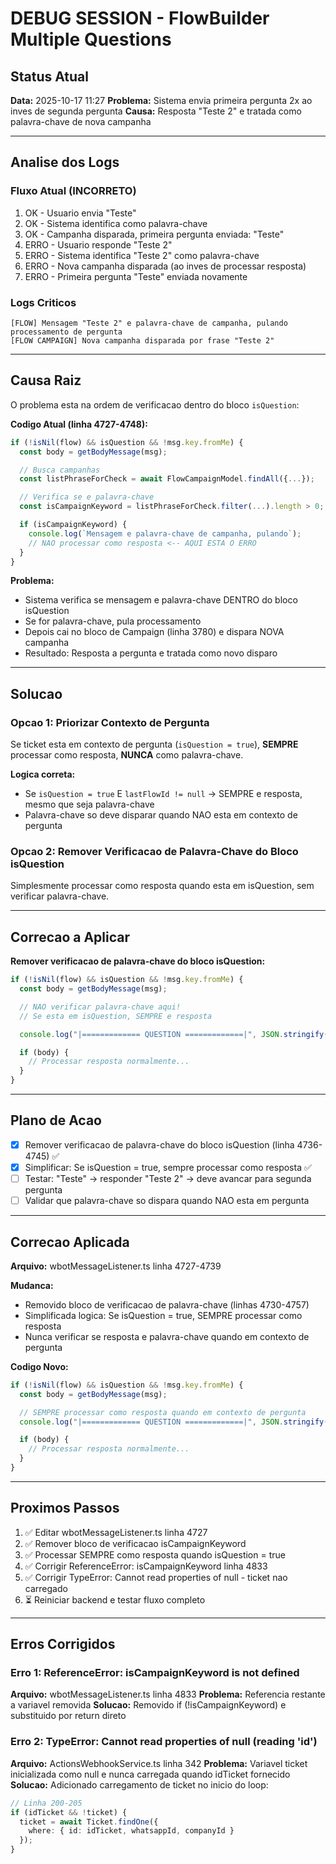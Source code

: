 # DEBUG SESSION - FlowBuilder Multiple Questions

## Status Atual
**Data:** 2025-10-17 11:27
**Problema:** Sistema envia primeira pergunta 2x ao inves de segunda pergunta
**Causa:** Resposta "Teste 2" e tratada como palavra-chave de nova campanha

---

## Analise dos Logs

### Fluxo Atual (INCORRETO)

1. OK - Usuario envia "Teste"
2. OK - Sistema identifica como palavra-chave
3. OK - Campanha disparada, primeira pergunta enviada: "Teste"
4. ERRO - Usuario responde "Teste 2"
5. ERRO - Sistema identifica "Teste 2" como palavra-chave
6. ERRO - Nova campanha disparada (ao inves de processar resposta)
7. ERRO - Primeira pergunta "Teste" enviada novamente

### Logs Criticos

```
[FLOW] Mensagem "Teste 2" e palavra-chave de campanha, pulando processamento de pergunta
[FLOW CAMPAIGN] Nova campanha disparada por frase "Teste 2"
```

---

## Causa Raiz

O problema esta na ordem de verificacao dentro do bloco `isQuestion`:

**Codigo Atual (linha 4727-4748):**
```typescript
if (!isNil(flow) && isQuestion && !msg.key.fromMe) {
  const body = getBodyMessage(msg);

  // Busca campanhas
  const listPhraseForCheck = await FlowCampaignModel.findAll({...});

  // Verifica se e palavra-chave
  const isCampaignKeyword = listPhraseForCheck.filter(...).length > 0;

  if (isCampaignKeyword) {
    console.log(`Mensagem e palavra-chave de campanha, pulando`);
    // NAO processar como resposta <-- AQUI ESTA O ERRO
  }
}
```

**Problema:**
- Sistema verifica se mensagem e palavra-chave DENTRO do bloco isQuestion
- Se for palavra-chave, pula processamento
- Depois cai no bloco de Campaign (linha 3780) e dispara NOVA campanha
- Resultado: Resposta a pergunta e tratada como novo disparo

---

## Solucao

### Opcao 1: Priorizar Contexto de Pergunta
Se ticket esta em contexto de pergunta (`isQuestion = true`), **SEMPRE** processar como resposta, **NUNCA** como palavra-chave.

**Logica correta:**
- Se `isQuestion = true` E `lastFlowId != null` → SEMPRE e resposta, mesmo que seja palavra-chave
- Palavra-chave so deve disparar quando NAO esta em contexto de pergunta

### Opcao 2: Remover Verificacao de Palavra-Chave do Bloco isQuestion
Simplesmente processar como resposta quando esta em isQuestion, sem verificar palavra-chave.

---

## Correcao a Aplicar

**Remover verificacao de palavra-chave do bloco isQuestion:**

```typescript
if (!isNil(flow) && isQuestion && !msg.key.fromMe) {
  const body = getBodyMessage(msg);

  // NAO verificar palavra-chave aqui!
  // Se esta em isQuestion, SEMPRE e resposta

  console.log("|============= QUESTION =============|", JSON.stringify(flow, null, 4));

  if (body) {
    // Processar resposta normalmente...
  }
}
```

---

## Plano de Acao

- [x] Remover verificacao de palavra-chave do bloco isQuestion (linha 4736-4745) ✅
- [x] Simplificar: Se isQuestion = true, sempre processar como resposta ✅
- [ ] Testar: "Teste" -> responder "Teste 2" -> deve avancar para segunda pergunta
- [ ] Validar que palavra-chave so dispara quando NAO esta em pergunta

---

## Correcao Aplicada

**Arquivo:** wbotMessageListener.ts linha 4727-4739

**Mudanca:**
- Removido bloco de verificacao de palavra-chave (linhas 4730-4757)
- Simplificada logica: Se isQuestion = true, SEMPRE processar como resposta
- Nunca verificar se resposta e palavra-chave quando em contexto de pergunta

**Codigo Novo:**
```typescript
if (!isNil(flow) && isQuestion && !msg.key.fromMe) {
  const body = getBodyMessage(msg);

  // SEMPRE processar como resposta quando em contexto de pergunta
  console.log("|============= QUESTION =============|", JSON.stringify(flow, null, 4));

  if (body) {
    // Processar resposta normalmente...
  }
}
```

---

## Proximos Passos

1. ✅ Editar wbotMessageListener.ts linha 4727
2. ✅ Remover bloco de verificacao isCampaignKeyword
3. ✅ Processar SEMPRE como resposta quando isQuestion = true
4. ✅ Corrigir ReferenceError: isCampaignKeyword linha 4833
5. ✅ Corrigir TypeError: Cannot read properties of null - ticket nao carregado
6. ⏳ Reiniciar backend e testar fluxo completo

---

## Erros Corrigidos

### Erro 1: ReferenceError: isCampaignKeyword is not defined
**Arquivo:** wbotMessageListener.ts linha 4833
**Problema:** Referencia restante a variavel removida
**Solucao:** Removido if (!isCampaignKeyword) e substituido por return direto

### Erro 2: TypeError: Cannot read properties of null (reading 'id')
**Arquivo:** ActionsWebhookService.ts linha 342
**Problema:** Variavel ticket inicializada como null e nunca carregada quando idTicket fornecido
**Solucao:** Adicionado carregamento de ticket no inicio do loop:
```typescript
// Linha 200-205
if (idTicket && !ticket) {
  ticket = await Ticket.findOne({
    where: { id: idTicket, whatsappId, companyId }
  });
}
```
